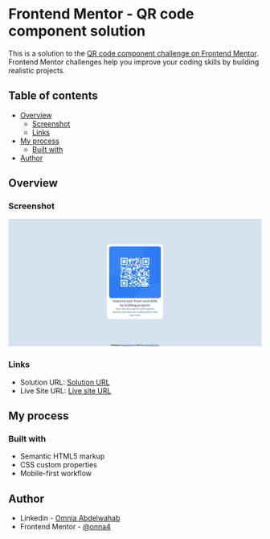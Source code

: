 # Frontend Mentor - QR code component solution

This is a solution to the [QR code component challenge on Frontend Mentor](https://www.frontendmentor.io/challenges/qr-code-component-iux_sIO_H). Frontend Mentor challenges help you improve your coding skills by building realistic projects. 

## Table of contents

- [Overview](#overview)
  - [Screenshot](#screenshot)
  - [Links](#links)
- [My process](#my-process)
  - [Built with](#built-with)
- [Author](#author)


## Overview

### Screenshot

![project screenshot](./design/desktop-view.png)


### Links

- Solution URL: [Solution URL](https://www.frontendmentor.io/solutions/qrcode-1lnTUm8RKN)
- Live Site URL: [Live site URL](https://onna4.github.io/Qr-code/)

## My process

### Built with

- Semantic HTML5 markup
- CSS custom properties
- Mobile-first workflow


## Author

- Linkedin - [Omnia Abdelwahab](https://www.linkedin.com/in/omnia-abdelwahab-170306249)
- Frontend Mentor - [@onna4](https://www.frontendmentor.io/profile/onna4)

